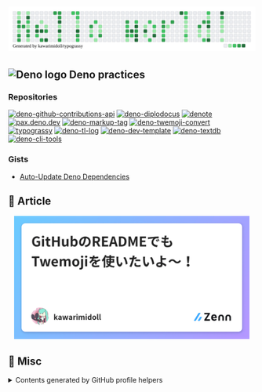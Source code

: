 <!--
**kawarimidoll/kawarimidoll** is a ✨ _special_ ✨ repository because its `README.md` (this file) appears on your GitHub profile.

Here are some ideas to get you started:

- 🔭 I’m currently working on ...
- 🌱 I’m currently learning ...
- 👯 I’m looking to collaborate on ...
- 🤔 I’m looking for help with ...
- 💬 Ask me about ...
- 📫 How to reach me: ...
- 😄 Pronouns: ...
- ⚡ Fun fact: ...
-->

# [![header](assets/header.svg)](https://github.com/kawarimidoll/typograssy)

## ![Deno logo](https://camo.githubusercontent.com/c64e174ebfe1465960ce9d0b3c0ad1dda876ee04bd50e5830b87b0d7259fe975/68747470733a2f2f69636f6e67722e616d2f73696d706c652f64656e6f2e737667) Deno practices

### Repositories

[![deno-github-contributions-api](https://github-readme-stats.vercel.app/api/pin/?username=kawarimidoll&repo=deno-github-contributions-api)](https://github.com/kawarimidoll/deno-github-contributions-api)
[![deno-diplodocus](https://github-readme-stats.vercel.app/api/pin/?username=kawarimidoll&repo=deno-diplodocus)](https://github.com/kawarimidoll/deno-diplodocus)
[![denote](https://github-readme-stats.vercel.app/api/pin/?username=kawarimidoll&repo=denote)](https://github.com/kawarimidoll/denote)
[![pax.deno.dev](https://github-readme-stats.vercel.app/api/pin/?username=kawarimidoll&repo=pax.deno.dev)](https://github.com/kawarimidoll/pax.deno.dev)
[![deno-markup-tag](https://github-readme-stats.vercel.app/api/pin/?username=kawarimidoll&repo=deno-markup-tag)](https://github.com/kawarimidoll/deno-markup-tag)
[![deno-twemoji-convert](https://github-readme-stats.vercel.app/api/pin/?username=kawarimidoll&repo=deno-twemoji-convert)](https://github.com/kawarimidoll/deno-twemoji-convert)
[![typograssy](https://github-readme-stats.vercel.app/api/pin/?username=kawarimidoll&repo=typograssy)](https://github.com/kawarimidoll/typograssy)
[![deno-tl-log](https://github-readme-stats.vercel.app/api/pin/?username=kawarimidoll&repo=deno-tl-log)](https://github.com/kawarimidoll/deno-tl-log)
[![deno-dev-template](https://github-readme-stats.vercel.app/api/pin/?username=kawarimidoll&repo=deno-dev-template)](https://github.com/kawarimidoll/deno-dev-template)
[![deno-textdb](https://github-readme-stats.vercel.app/api/pin/?username=kawarimidoll&repo=deno-textdb)](https://github.com/kawarimidoll/deno-textdb)
[![deno-cli-tools](https://github-readme-stats.vercel.app/api/pin/?username=kawarimidoll&repo=deno-cli-tools)](https://github.com/kawarimidoll/deno-cli-tools)

### Gists

- [Auto-Update Deno Dependencies](https://gist.github.com/kawarimidoll/2f43533e5fbe319f4bc9bb255c73a02d)

## 📝 Article

<p align="center">
<!-- zenn-article-link-next-line -->
<a href="https://zenn.dev/kawarimidoll/articles/4183e072266140"><img alt="Zenn" src="assets/zenn.png" style="width:480px"></a>
</p>

## 🌟 Misc

<details>
<summary>Contents generated by GitHub profile helpers</summary>

🔥 Streak

<p align="center">
<a href="https://github.com/DenverCoder1/github-readme-streak-stats"><img alt="Streak" src="assets/streak.svg"></a>
</p>

🏆 Trophies

<p align="center">
<a href="https://github.com/ryo-ma/github-profile-trophy"><img alt="Trophy" src="assets/trophies.svg"></a>
</p>

📊 Stats

<p align="center">
<a href="https://github.com/anuraghazra/github-readme-stats"><img alt="Stats" src="assets/stats.svg"></a>
<a href="https://github.com/anuraghazra/github-readme-stats"><img alt="Langs" src="assets/langs.svg"></a>
</p>

<p align="center">
<a href="https://github.com/LordDashMe/github-contribution-stats/"><img alt="Contribution Stats" src="assets/summary.svg"></a>
</p>

🗂 generated profiles

<ul>
<li><a href="https://gitstalk.netlify.app/kawarimidoll">gitstalk</a></li>
<li><a href="https://gitfolio-online.vercel.app/u/kawarimidoll">gitfolio</a></li>
<li><a href="https://profile-summary-for-github.com/user/kawarimidoll">profile-summary-for-github</a></li>
</ul>
</details>
